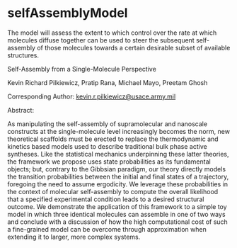# selfAssemblyModel
The  model will assess the extent to which control over the rate at which molecules diffuse together can be used to steer the
subsequent self-assembly of those molecules towards a certain desirable subset of available structures.

Self-Assembly from a Single-Molecule Perspective

Kevin Richard Pilkiewicz,  Pratip Rana,  Michael Mayo, Preetam Ghosh

Corresponding Author: kevin.r.pilkiewicz@usace.army.mil

Abstract:

As manipulating the self-assembly of supramolecular and nanoscale constructs at the single-molecule level increasingly becomes the norm, new theoretical scaffolds must be erected to replace the thermodynamic and kinetics based models used to describe traditional bulk phase active syntheses. Like the statistical mechanics underpinning these latter theories, the framework we propose uses state probabilities as its fundamental objects; but, contrary to the Gibbsian paradigm, our theory directly models the transition probabilities between the initial and final states of a trajectory, foregoing the need to assume ergodicity. We leverage these probabilities in the context of molecular self-assembly to compute the overall likelihood that a specified experimental condition leads to a desired structural outcome. We demonstrate the application of this framework to a simple toy model in which three identical molecules can assemble in one of two ways and conclude with a discussion of how the high computational cost of such a fine-grained model can be overcome through approximation when extending it to larger, more complex systems. 
